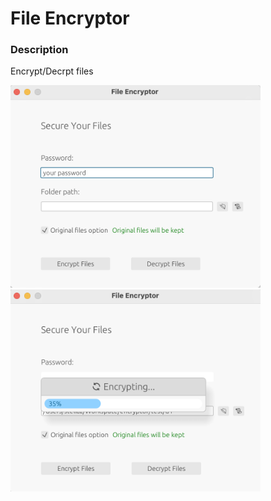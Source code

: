# File Encryptor

### Description

Encrypt/Decrpt files


<img src="image-2.png" width="400" />
<img src="image-1.png" width="400" />